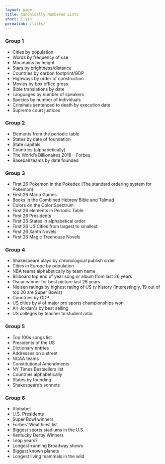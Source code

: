 ```yaml
---
layout: page
title: Canonically Numbered Lists
short: Lists
permalink: /lists/
---
```


### Group 1

- Cities by population
- Words by frequency of use
- Mountains by height
- Stars by brightness/distance
- Countries by carbon footprint/GDP
- Highways by order of construction
- Movies by box office gross
- Bible translations by date
- Languages by number of speakers
- Species by number of individuals
- Criminals sentenced to death by execution date
- Supreme court justices

### Group 2

- Elements from the periodic table
- States by date of foundation
- State capitals
- Countries (alphabetically)
- The World’s Billionaires 2018 – Forbes
- Baseball teams by date founded

### Group 3

- First 26 Pokemon in the Pokedex (The standard ordering system for Pokemon)
- First 26 Mario Games
- Books in the Combined Hebrew Bible and Talmud
- Colors on the Color Spectrum
- First 26 elements in Periodic Table
- First 26 Presidents
- First 26 States in alphabetical order
- First 26 US Cities from largest to smallest
- First 26 Xanth Novels
- First 26 Magic Treehouse Novels


### Group 4

- Shakespeare plays by chronological publish order
- Cities in Europe by population
- NBA teams alphabetically by team name
- Billboard top end of year song or album from last 26 years
- Oscar winner for best picture last 26 years
- Nielsen ratings by highest rating of US tv history (interestingly, 19 out of top 20 are Super Bowls)
- Countries by GDP
- US cities by # of major pro sports championships won
- Air Jordan's by best selling
- US colleges by teacher to student ratio

### Group 5

- Top 100s songs list
- Presidents of the US
- Dictionary entries
- Addresses on a street
- NCAA teams
- Constitutional Amendments
- NY Times Bestsellers list
- Countries alphabetically
- States by founding
- Shakespeare’s sonnets

### Group 6

- Alphabet
- U.S. Presidents
- Super Bowl winners
- Forbes’ Wealthiest list
- Biggest sports stadiums in the U.S.
- Kentucky Derby Winners
- Leap years?
- Longest-running Broadway shows
- Biggest known planets
- Longest living mammals in the wild


